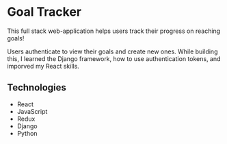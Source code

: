 # Goal Tracker

This full stack web-application helps users track their progress on reaching goals!

Users authenticate to view their goals and create new ones. While building this, I learned the Django framework, how to use authentication tokens, and imporved my React skills.

## Technologies
- React
- JavaScript
- Redux
- Django
- Python
